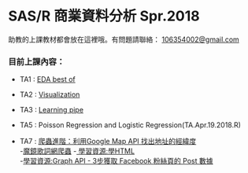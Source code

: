 # SAS/R 商業資料分析 Spr.2018

  助教的上課教材都會放在這裡哦。有問題請聯絡： 106354002@gmail.com

### 目前上課內容：

* TA1 : [EDA best of](https://hyades910739.github.io/2018SprR-TA/TA.Mar.15.2018.html)

* TA2 : [Visualization](https://hyades910739.github.io/2018SprR-TA/TA.Mar.22.2018.html)

* TA3 : [Learning pipe](https://hyades910739.github.io/2018SprR-TA/TA.Mar.29.2018.html)

* TA5 : Poisson Regression and Logistic Regression(TA.Apr.19.2018.R)

* TA7 : [爬蟲進階：利用Google Map API 找出地址的經緯度](https://hyades910739.github.io/2018SprR-TA/TA.May.10.2018.html)   
  -[魔鏡歌詞網爬蟲](https://github.com/hyades910739/2018SprR-TA/blob/master/craw_mojin.R) 
  -[ 學習資源:學HTML](http://mrorz.github.io/webdev/html.html#/)  
  -[學習資源:Graph API - 3步獲取 Facebook 粉絲頁的 Post 數據](https://medium.com/@peterchang_82818/graphapi-3%E6%AD%A5%E7%8D%B2%E5%8F%96-facebook-%E7%B2%89%E7%B5%B2%E9%A0%81%E7%9A%84-post-%E6%95%B8%E6%93%9A-%E6%95%99%E5%AD%B8-%E7%AF%84%E4%BE%8B-feed-page-fan-tutorial-2f8f56b250f0)

